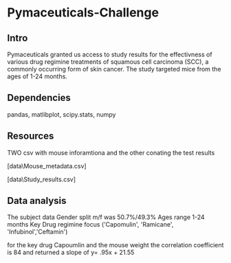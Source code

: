 # Pymaceuticals-Challenge
## Intro

Pymaceuticals granted us access to study results for the effectivness of various drug regimine treatments of squamous cell carcinoma (SCC), a commonly occurring form of skin cancer. The study targeted mice from the ages of 1-24 months. 

## Dependencies 

pandas, matlibplot, scipy.stats, numpy

## Resources 
TWO csv with mouse inforamtiona and the other conating the test results

[data\Mouse_metadata.csv]

[data\Study_results.csv]

## Data analysis
The subject data 
Gender split m/f was 50.7%/49.3%
Ages range 1-24 months 
Key Drug regimine focus ('Capomulin', 'Ramicane', 'Infubinol','Ceftamin')

for the key drug Capoumlin and the mouse weight the correlation coefficient is 84 
and returned a slope of y= .95x + 21.55  
